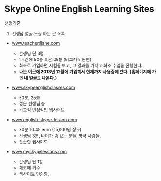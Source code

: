 Skype Online English Learning Sites
===================================

선정기준

1. 선생님 얼굴 노출 하는 곳 목록

* www.teacherdiane.com
  * 선생님 단 3명
  * 1시간에 50불 혹은 25불 (비교적 비싼편)
  * 최초로 가입하면 시험을 보고, 그 결과를 가지고 최초 수업을 진행한다.
  * **나는 이곳에 2013년 12월에 가입해서 현재까지 사용중에 있다. (홈페이지에 가면 내 얼굴도 나온다.)**
* www.skypeenglishclasses.com
  * 50분, 25불
  * 젊은 선생님 층
  * 비교적 안정적인 웹사이트
* www.english-skype-lesson.com
  * 30분 10.49 euro (15,000원 정도)
  * 선생님 3분, 나이가 좀 있는 분들. 영국 사람들.
  * 단순한 웹사이트

* www.myskypelessons.com
  * 선생님 단 1명
  * 체코에 거주
  * 웹사이트 단순함.